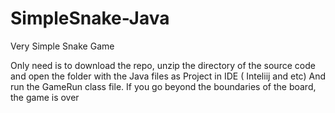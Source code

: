 # SimpleSnake-Java
Very Simple Snake Game

Only need is to download the repo, unzip the directory of the source code and  open the folder with the Java files as Project in IDE ( Inteliij and etc) And run the GameRun class file. 
If you go beyond the boundaries of the board, the game is over
